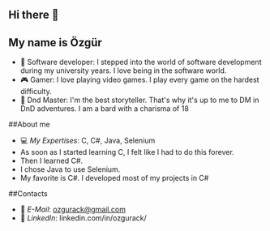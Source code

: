 ## Hi there 👋

## My name is Özgür
- 🚀 Software developer: I stepped into the world of software development during my university years. I love being in the software world.
- 🎮 Gamer: I love playing video games. I play every game on the hardest difficulty.
- 🤖 Dnd Master: I'm the best storyteller. That's why it's up to me to DM in DnD adventures. I am a bard with a charisma of 18


##About me
- 💻 *My Expertises*: C, C#, Java, Selenium
- As soon as I started learning C, I felt like I had to do this forever.
- Then I learned C#.
- I chose Java to use Selenium.
- My favorite is C#. I developed most of my projects in C#


##Contacts
- 📧 *E-Mail*: ozgurack@gmail.com
- 💼 *LinkedIn*: linkedin.com/in/ozgurack/

